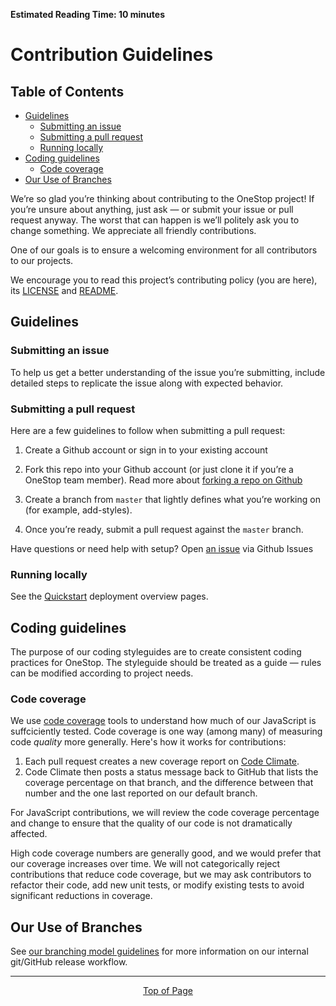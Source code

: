 **Estimated Reading Time: 10 minutes**
# Contribution Guidelines

## Table of Contents
* [Guidelines](#guidelines)
    * [Submitting an issue](#submitting-an-issue)
    * [Submitting a pull request](#submitting-a-pull-request)
    * [Running locally](#running-locally)
* [Coding guidelines](#coding-guidelines)
    * [Code coverage](#code-coverage)
* [Our Use of Branches](#our-use-of-branches)

We’re so glad you’re thinking about contributing to the OneStop project! If you’re unsure about anything, just ask — or submit your issue or pull request anyway. The worst that can happen is we’ll politely ask you to change something. We appreciate all friendly contributions.

One of our goals is to ensure a welcoming environment for all contributors to our projects.

We encourage you to read this project’s contributing policy (you are here), its [LICENSE](https://github.com/cedardevs/onestop/blob/master/license.txt) and [README](https://github.com/cedardevs/onestop/blob/master/README.md).


## Guidelines

### Submitting an issue

To help us get a better understanding of the issue you’re submitting, include detailed steps to replicate the issue along with expected behavior.

### Submitting a pull request

Here are a few guidelines to follow when submitting a pull request:

1. Create a Github account or sign in to your existing account
1. Fork this repo into your Github account (or just clone it if you’re a OneStop team member). Read more about [forking a repo on Github][github fork]

1. Create a branch from `master` that lightly defines what you’re working on (for example, add-styles).
1. Once you’re ready, submit a pull request against the `master` branch.

Have questions or need help with setup? Open [an issue][github issues] via Github Issues

### Running locally

See the [Quickstart](quickstart) deployment overview pages.

## Coding guidelines

The purpose of our coding styleguides are to create consistent coding practices for OneStop. The styleguide should be treated as a guide — rules can be modified according to project needs.

### Code coverage

We use [code coverage][code coverage] tools to understand how much of our JavaScript is suffciciently tested. Code coverage is one way (among many) of measuring code _quality_ more generally. Here's how it works for contributions:

1. Each pull request creates a new coverage report on [Code Climate][code climate].
1. Code Climate then posts a status message back to GitHub that lists the coverage percentage on that branch, and the difference between that number and the one last reported on our default branch.

For JavaScript contributions, we will review the code coverage percentage and change to ensure that the quality of our code is not dramatically affected.

High code coverage numbers are generally good, and we would prefer that our coverage increases over time. We will not categorically reject contributions that reduce code coverage, but we may ask contributors to refactor their code, add new unit tests, or modify existing tests to avoid significant reductions in coverage.

## Our Use of Branches

See [our branching model guidelines](internal-practices#git-workflow) for more information on our internal git/GitHub release workflow.


[license]: https://github.com/cires-ncei/onestop/wiki#legal
[readme]: https://github.com/cires-ncei/onestop/blob/master/readme.md
[github fork]: https://help.github.com/articles/fork-a-repo/
[github issues]: https://github.com/cires-ncei/onestop/issues
[code coverage]: https://en.wikipedia.org/wiki/Code_coverage
[code climate]: https://codeclimate.com/

<hr>
<div align="center"><a href="#">Top of Page</a></div>
